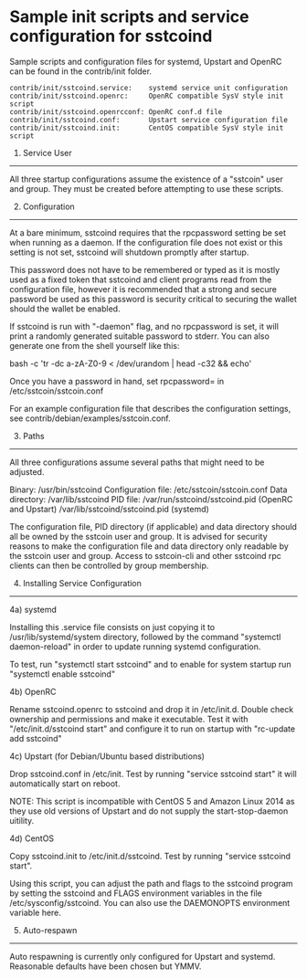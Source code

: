 Sample init scripts and service configuration for sstcoind
==========================================================

Sample scripts and configuration files for systemd, Upstart and OpenRC
can be found in the contrib/init folder.

    contrib/init/sstcoind.service:    systemd service unit configuration
    contrib/init/sstcoind.openrc:     OpenRC compatible SysV style init script
    contrib/init/sstcoind.openrcconf: OpenRC conf.d file
    contrib/init/sstcoind.conf:       Upstart service configuration file
    contrib/init/sstcoind.init:       CentOS compatible SysV style init script

1. Service User
---------------------------------

All three startup configurations assume the existence of a "sstcoin" user
and group.  They must be created before attempting to use these scripts.

2. Configuration
---------------------------------

At a bare minimum, sstcoind requires that the rpcpassword setting be set
when running as a daemon.  If the configuration file does not exist or this
setting is not set, sstcoind will shutdown promptly after startup.

This password does not have to be remembered or typed as it is mostly used
as a fixed token that sstcoind and client programs read from the configuration
file, however it is recommended that a strong and secure password be used
as this password is security critical to securing the wallet should the
wallet be enabled.

If sstcoind is run with "-daemon" flag, and no rpcpassword is set, it will
print a randomly generated suitable password to stderr.  You can also
generate one from the shell yourself like this:

bash -c 'tr -dc a-zA-Z0-9 < /dev/urandom | head -c32 && echo'

Once you have a password in hand, set rpcpassword= in /etc/sstcoin/sstcoin.conf

For an example configuration file that describes the configuration settings,
see contrib/debian/examples/sstcoin.conf.

3. Paths
---------------------------------

All three configurations assume several paths that might need to be adjusted.

Binary:              /usr/bin/sstcoind
Configuration file:  /etc/sstcoin/sstcoin.conf
Data directory:      /var/lib/sstcoind
PID file:            /var/run/sstcoind/sstcoind.pid (OpenRC and Upstart)
                     /var/lib/sstcoind/sstcoind.pid (systemd)

The configuration file, PID directory (if applicable) and data directory
should all be owned by the sstcoin user and group.  It is advised for security
reasons to make the configuration file and data directory only readable by the
sstcoin user and group.  Access to sstcoin-cli and other sstcoind rpc clients
can then be controlled by group membership.

4. Installing Service Configuration
-----------------------------------

4a) systemd

Installing this .service file consists on just copying it to
/usr/lib/systemd/system directory, followed by the command
"systemctl daemon-reload" in order to update running systemd configuration.

To test, run "systemctl start sstcoind" and to enable for system startup run
"systemctl enable sstcoind"

4b) OpenRC

Rename sstcoind.openrc to sstcoind and drop it in /etc/init.d.  Double
check ownership and permissions and make it executable.  Test it with
"/etc/init.d/sstcoind start" and configure it to run on startup with
"rc-update add sstcoind"

4c) Upstart (for Debian/Ubuntu based distributions)

Drop sstcoind.conf in /etc/init.  Test by running "service sstcoind start"
it will automatically start on reboot.

NOTE: This script is incompatible with CentOS 5 and Amazon Linux 2014 as they
use old versions of Upstart and do not supply the start-stop-daemon uitility.

4d) CentOS

Copy sstcoind.init to /etc/init.d/sstcoind. Test by running "service sstcoind start".

Using this script, you can adjust the path and flags to the sstcoind program by
setting the sstcoind and FLAGS environment variables in the file
/etc/sysconfig/sstcoind. You can also use the DAEMONOPTS environment variable here.

5. Auto-respawn
-----------------------------------

Auto respawning is currently only configured for Upstart and systemd.
Reasonable defaults have been chosen but YMMV.
